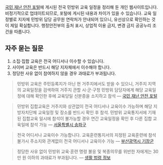 [국민 재난 안전 포털]에 게시된 전국 민방위 교육 일정을 정리해 둔 개인 웹사이트입니다. 비정기적으로 업데이트되므로, 포털에 게시된 내용과 차이가 있을 수 있습니다. 교육 일정별로 지자체 민방위 담당 공무원 연락처가 안내되어 있으니, 유선상으로 확인하는 것이 제일 확실합니다. 행정안전부의 출처 표시, 상업적 이용 금지, 변경 금지 공공누리 조건을 따릅니다.

## 자주 묻는 질문

1. 소집⋅집합 교육은 전국 어디서나 이수할 수 있습니다.
2. 사이버 교육은 반드시 해당 지자체에서 이수해야 합니다.
3. 정당한 사유 없이 참여하지 않을 경우 과태료가 부과됩니다.

> 민방위 교육은 주민등록지가 아닌 현 거주지에서도 받을 수 있으니, 거주지 지역의 교육일정을 검색하여 거주지 관할 시⋅군⋅구청 민방위 담당자에게 해당 교육일정에 대해 확인한 후에 교육당일 신분증을 소지하고 참석 — [국민 재난 안전 포털]

[국민 재난 안전 포털]: https://www.safekorea.go.kr/idsiSFK/neo/sfk/cs/contents/civil_defense/SDIJKM1205.jsp?menuSeq=50

> 민방위 집합교육은 거주지와 상관없이 전국 어디서나 교육이수 가능하며 해당 지방자치단체 교육일정 및 장소를 반드시 확인 후 참석. 민방위 교육통지서에 기재된 집합교육 일시에 참석이 불가능할 경우 연간 교육일정을 확인 후 다른 집합 교육일에 참석 가능 — [서울특별시 송파구]

[서울특별시 송파구]: https://www.songpa.go.kr/www/selectBbsNttList.do?bbsNo=172&key=3077

> 전국 어디서나 교육이수 가능합니다. 교육훈련통지서의 지정된 교육훈련에 참석 불가시 주소지와 관계없이 전국 어디서나 교육이수 가능 — [부산광역시 기장군]

[부산광역시 기장군]: https://www.gijang.go.kr/index.gijang?menuCd=DOM_000000104005002001

> 정당한 사유 없이 민방위 교육·훈련 명령 불응 및 복종의무를 위반한 자에게는 30만 원 이하의 과태료가 부과됩니다. — [생활 법령 정보]

[생활 법령 정보]: https://easylaw.go.kr/CSP/CnpClsMainBtr.laf?popMenu=ov&csmSeq=1456&ccfNo=2&cciNo=3&cnpClsNo=1
